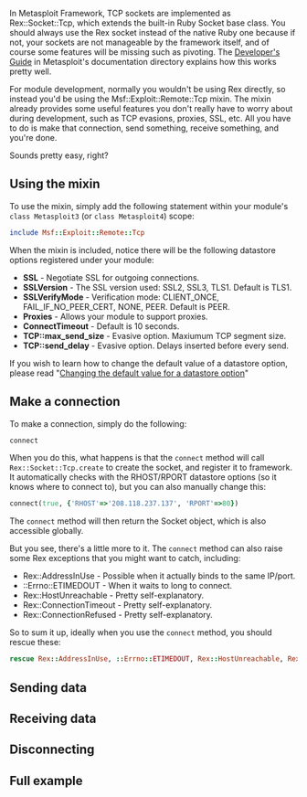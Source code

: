 In Metasploit Framework, TCP sockets are implemented as Rex::Socket::Tcp, which extends the built-in Ruby Socket base class. You should always use the Rex socket instead of the native Ruby one because if not, your sockets are not manageable by the framework itself, and of course some features will be missing such as pivoting. The [Developer's Guide](https://github.com/rapid7/metasploit-framework/blob/master/documentation/developers_guide.pdf) in Metasploit's documentation directory explains how this works pretty well.

For module development, normally you wouldn't be using Rex directly, so instead you'd be using the Msf::Exploit::Remote::Tcp mixin. The mixin already provides some useful features you don't really have to worry about during development, such as TCP evasions, proxies, SSL, etc. All you have to do is make that connection, send something, receive something, and you're done.

Sounds pretty easy, right?

## Using the mixin

To use the mixin, simply add the following statement within your module's ```class Metasploit3``` (or ```class Metasploit4```) scope:

```ruby
include Msf::Exploit::Remote::Tcp
```

When the mixin is included, notice there will be the following datastore options registered under your module:

* **SSL** - Negotiate SSL for outgoing connections.
* **SSLVersion** - The SSL version used: SSL2, SSL3, TLS1. Default is TLS1.
* **SSLVerifyMode** - Verification mode: CLIENT_ONCE, FAIL_IF_NO_PEER_CERT, NONE, PEER. Default is PEER.
* **Proxies** - Allows your module to support proxies.
* **ConnectTimeout** - Default is 10 seconds.
* **TCP::max_send_size** - Evasive option. Maxiumum TCP segment size.
* **TCP::send_delay** - Evasive option. Delays inserted before every send.

If you wish to learn how to change the default value of a datastore option, please read "[Changing the default value for a datastore option](https://github.com/rapid7/metasploit-framework/wiki/How-to-use-datastore-options#changing-the-default-value-for-a-datastore-option)"

## Make a connection

To make a connection, simply do the following:

```ruby
connect
```

When you do this, what happens is that the ```connect``` method will call ```Rex::Socket::Tcp.create``` to create the socket, and register it to framework. It automatically checks with the RHOST/RPORT datastore options (so it knows where to connect to), but you can also manually change this:

```ruby
connect(true, {'RHOST'=>'208.118.237.137', 'RPORT'=>80})
```

The ```connect``` method will then return the Socket object, which is also accessible globally.

But you see, there's a little more to it. The ```connect``` method can also raise some Rex exceptions that you might want to catch, including:

* Rex::AddressInUse - Possible when it actually binds to the same IP/port.
* ::Errno::ETIMEDOUT - When it waits to long to connect.
* Rex::HostUnreachable - Pretty self-explanatory.
* Rex::ConnectionTimeout - Pretty self-explanatory.
* Rex::ConnectionRefused - Pretty self-explanatory.

So to sum it up, ideally when you use the ```connect``` method, you should rescue these:

```ruby
rescue Rex::AddressInUse, ::Errno::ETIMEDOUT, Rex::HostUnreachable, Rex::ConnectionTimeout, Rex::ConnectionRefused
```

## Sending data

## Receiving data

## Disconnecting

## Full example